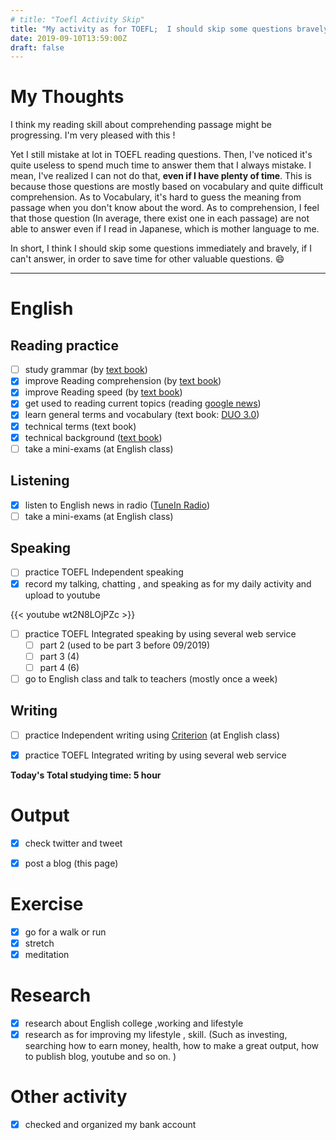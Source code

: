 ```yaml
---
# title: "Toefl Activity Skip"
title: "My activity as for TOEFL;  I should skip some questions bravely. 9/10/2019"
date: 2019-09-10T13:59:00Z
draft: false
---
```


# My Thoughts

I think my reading skill about comprehending passage might be progressing. I'm very pleased with this !

Yet I still mistake at lot in TOEFL reading questions.  Then, I've noticed it's quite useless to spend much time to answer them that I always mistake. I mean, I've realized I can not do that, **even if I have plenty of time**. This is because those questions are mostly based on vocabulary and quite difficult comprehension. As to Vocabulary, it's hard to guess the meaning from passage when you don't know about the word. As to comprehension, I feel that those question (In average, there exist one in each passage) are not able to answer even if I read in Japanese, which is mother language to me.

In short, I think I should skip some questions immediately and bravely, if I can't answer, in order to save time for other valuable questions. 😄













------



# English

## Reading practice

- [ ] study grammar (by [text book](https://www.amazon.co.jp/dp/4896808371/))
- [x] improve Reading  comprehension (by [text book](https://www.amazon.co.jp/dp/4010323310/))
- [x] improve Reading speed (by [text book](https://www.amazon.co.jp/dp/4862902014/))
- [x] get used to reading current topics (reading [google news](https://news.google.com/))
- [x] learn general terms and  vocabulary (text book: [DUO 3.0](https://www.amazon.co.jp/dp/4900790052/))
- [x] technical terms (text book)
- [x] technical background ([text book](https://www.amazon.co.jp/dp/B010F8HNT2/))
- [ ] take a mini-exams (at English class)

## Listening

- [x] listen to English news in radio ([TuneIn Radio](https://tunein.com))
- [ ] take a mini-exams (at English class)

## Speaking

- [ ] practice TOEFL Independent speaking
- [x] record my talking, chatting , and speaking as for my daily activity and upload to youtube

{{< youtube wt2N8LOjPZc >}}

- [ ] practice TOEFL Integrated speaking  by using several web service
  - [ ] part 2 (used to be part 3 before 09/2019)
  - [ ] part 3 (4)
  - [ ] part 4 (6)
- [ ] go to English class and talk to teachers (mostly once a week)

## Writing

- [ ] practice Independent writing using [Criterion](https://criterion.ets.org/criterion/default.aspx) (at English class)
- [x] practice TOEFL Integrated writing by using several web service



**Today's Total studying time:   5   hour**



# Output

- [x] check twitter and tweet
- [x] post a blog (this page)



# Exercise

- [x] go for a walk or run
- [x] stretch
- [x] meditation

# Research

- [x] research about English college ,working and lifestyle
- [x] research as for improving my lifestyle , skill. (Such as investing, searching how to earn money, health, how to make a great output, how to publish blog, youtube and so on. )

# Other activity

- [x] checked and organized my bank account

